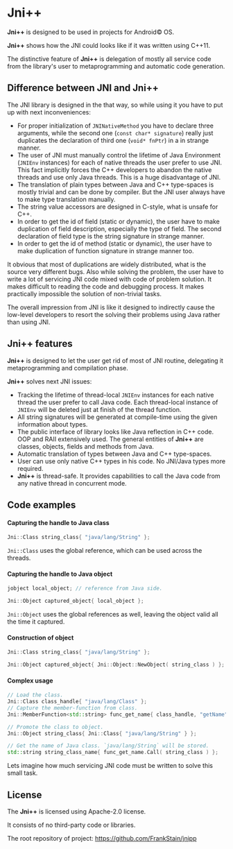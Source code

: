 ﻿Jni++
============

**Jni++** is designed to be used in projects for Android© OS.

**Jni++** shows how the JNI could looks like if it was written using C++11.

The distinctive feature of **Jni++** is delegation of mostly all service code from the library's user to metaprogramming and automatic code generation. 


Difference between JNI and **Jni++**
------------

The JNI library is designed in the that way, so while using it you have to put up with next inconveniences:
* For proper initialization of `JNINativeMethod` you have to declare three arguments, while the second one (`const char* signature`) really just duplicates the declaration of third one (`void* fnPtr`) in a in strange manner.
* The user of JNI must manually control the lifetime of Java Environment (`JNIEnv` instances) for each of native threads the user prefer to use JNI. This fact implicitly forces the C++ developers to abandon the native threads and use only Java threads. This is a huge disadvantage of JNI.
* The translation of plain types between Java and C++ type-spaces is mostly trivial and can be done by compiler. But the JNI user always have to make type translation manually.
* The string value accessors are designed in C-style, what is unsafe for C++.
* In order to get the id of field (static or dynamic), the user have to make duplication of field description, especially the type of field. The second declaration of field type is the string signature in strange manner.
* In order to get the id of method (static or dynamic), the user have to make duplication of function signature in strange manner too.

It obvious that most of duplications are widely distributed, what is the source very different bugs.
Also while solving the problem, the user have to write a lot of servicing JNI code mixed with code of problem solution. It makes difficult to reading the code and debugging process. It makes practically impossible the solution of non-trivial tasks.

The overall impression from JNI is like it designed to indirectly cause the low-level developers to resort the solving their problems using Java rather than using JNI.         


**Jni++** features
------------

**Jni++** is designed to let the user get rid of most of JNI routine, delegating it metaprogramming and compilation phase.

**Jni++** solves next JNI issues:
* Tracking the lifetime of thread-local `JNIEnv` instances for each native thread the user prefer to call Java code. Each thread-local instance of `JNIEnv` will be deleted just at finish of the thread function.
* All string signatures will be generated at compile-time using the given information about types.
* The public interface of library looks like Java reflection in C++ code. OOP and RAII extensively used. The general entities of **Jni++** are classes, objects, fields and methods from Java.
* Automatic translation of types between Java and C++ type-spaces.
* User can use only native C++ types in his code. No JNI/Java types more required.
* **Jni++** is thread-safe. It provides capabilities to call the Java code from any native thread in concurrent mode.       


Code examples
------------

#### Capturing the handle to Java class

```c++
Jni::Class string_class{ "java/lang/String" };
```
`Jni::Class` uses the global reference, which can be used across the threads.

#### Capturing the handle to Java object

```c++
jobject local_object; // reference from Java side.

Jni::Object captured_object{ local_object };
```
`Jni::Object` uses the global references as well, leaving the object valid all the time it captured.

#### Construction of object

```c++
Jni::Class string_class{ "java/lang/String" };

Jni::Object captured_object{ Jni::Object::NewObject( string_class ) };
```

#### Complex usage

```c++
// Load the class.
Jni::Class class_handle{ "java/lang/Class" };
// Capture the member-function from class.
Jni::MemberFunction<std::string> func_get_name{ class_handle, "getName" };

// Promote the class to object.
Jni::Object string_class{ Jni::Class{ "java/lang/String" } };

// Get the name of Java class. `java/lang/String` will be stored.
std::string string_class_name{ func_get_name.Call( string_class ) };
```
Lets imagine how much servicing JNI code must be written to solve this small task.


License
------------

The **Jni++** is licensed using Apache-2.0 license.

It consists of no third-party code or libraries.

The root repository of project: https://github.com/FrankStain/jnipp
